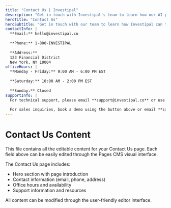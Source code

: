```yaml
---
title: "Contact Us | Investipal"
description: "Get in touch with Investipal's team to learn how our AI-powered financial advisor software can transform your practice. Book a demo or contact support."
heroTitle: "Contact Us"
heroSubtitle: "Get in touch with our team to learn how Investipal can transform your advisory practice."
contactInfo: |
  **Email:** hello@investipal.co
  
  **Phone:** 1-800-INVESTIPAL
  
  **Address:** 
  123 Financial District
  New York, NY 10004
officeHours: |
  **Monday - Friday:** 9:00 AM - 6:00 PM EST
  
  **Saturday:** 10:00 AM - 2:00 PM EST
  
  **Sunday:** Closed
supportInfo: |
  For technical support, please email **support@investipal.co** or use our in-app chat feature.
  
  For sales inquiries, book a demo using the button above or email **sales@investipal.co**.
---
```


# Contact Us Content

This file contains all the editable content for your Contact Us page. Each field above can be easily edited through the Pages CMS visual interface.

The Contact Us page includes:
- Hero section with page introduction
- Contact information (email, phone, address)
- Office hours and availability
- Support information and resources

All content can be modified through the user-friendly editor interface.
